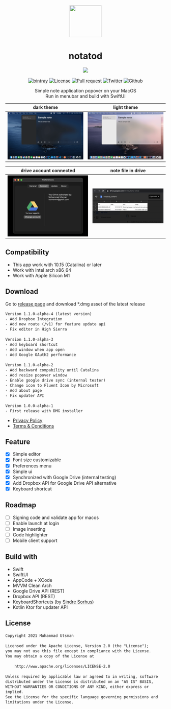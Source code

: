 <div align="center">
  <img src="https://i.ibb.co/2Wq0495/ic-launcher.png" width="100" height="100"/>

  <h1 align="center">notatod</h1>
</div>

<p align="center">
  <img src="https://images.unsplash.com/photo-1505968409348-bd000797c92e?ixid=MXwxMjA3fDB8MHxwaG90by1wYWdlfHx8fGVufDB8fHw%3D&ixlib=rb-1.2.1&auto=format&fit=crop&w=800&q=80"/>
</p>

<p align="center">
  <a href="#"><img alt="bintray" src="https://badgen.net/badge/macOS/10.15/blue?icon=apple"></a>
  <a href="LICENSE"><img alt="License" src="https://img.shields.io/badge/License-Apache%202.0-blue.svg"></a>
  <a href="https://github.com/utsmannn/notatod/pulls"><img alt="Pull request" src="https://img.shields.io/badge/PRs-welcome-brightgreen.svg?style=flat"></a>
  <a href="https://twitter.com/utsmannn"><img alt="Twitter" src="https://img.shields.io/twitter/follow/utsmannn"></a>
  <a href="https://github.com/utsmannn"><img alt="Github" src="https://img.shields.io/github/followers/utsmannn?label=follow&style=social"></a>
  <p align="center">Simple note application popover on your MacOS<br>Run in menubar and build with SwiftUI</p>
</p>

|dark theme|light theme|
|---|---|
|![](images/img1.png)|![](images/img2.png)|

|drive account connected|note file in drive|
|---|---|
|![](images/img3.png)|![](images/img4.png)|

## Compatibility
- This app work with 10.15 (Catalina) or later
- Work with Intel arch x86_64
- Work with Apple Silicon M1

## Download
Go to [release page](https://github.com/utsmannn/notatod/releases) and download *.dmg asset of the latest release
```
Version 1.1.0-alpha-4 (latest version)
- Add Dropbox Integration
- Add new route (/v1) for feature update api
- Fix editor in High Sierra

Version 1.1.0-alpha-3
- Add keyboard shortcut
- Add window when app open
- Add Google OAuth2 performance

Version 1.1.0-alpha-2
- Add backward compability until Catalina
- Add resize popover window
- Enable google drive sync (internal tester)
- Change icon to Fluent Icon by Microsoft
- Add about page
- Fix updater API

Version 1.0.0-alpha-1
- First release with DMG installer
```

- [Privacy Policy](https://utsmannn.github.io/notatod/privacy-policy)
- [Terms & Conditions](https://utsmannn.github.io/notatod/terms-and-conditions)

## Feature
- [x] Simple editor
- [x] Font size customizable
- [x] Preferences menu
- [x] Simple ui
- [x] Synchronized with Google Drive (internal testing)
- [x] Add Dropbox API for Google Drive API alternative
- [x] Keyboard shortcut

## Roadmap
- [ ] Signing code and validate app for macos
- [ ] Enable launch at login
- [ ] Image inserting
- [ ] Code highlighter
- [ ] Mobile client support

## Build with
- Swift
- SwiftUI
- AppCode + XCode
- MVVM Clean Arch
- Google Drive API (REST)
- Dropbox API (REST)
- KeyboardShortcuts (by [Sindre Sorhus](https://github.com/sindresorhus/KeyboardShortcuts))
- Kotlin Ktor for updater API

## License
```
Copyright 2021 Muhammad Utsman

Licensed under the Apache License, Version 2.0 (the "License");
you may not use this file except in compliance with the License.
You may obtain a copy of the License at

    http://www.apache.org/licenses/LICENSE-2.0

Unless required by applicable law or agreed to in writing, software
distributed under the License is distributed on an "AS IS" BASIS,
WITHOUT WARRANTIES OR CONDITIONS OF ANY KIND, either express or implied.
See the License for the specific language governing permissions and
limitations under the License.
```
